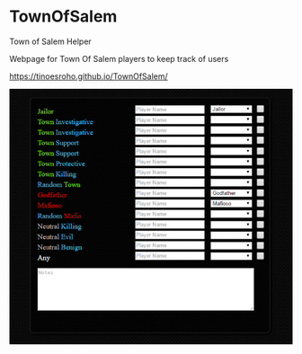 # TownOfSalem
Town of Salem Helper

Webpage for Town Of Salem players to keep track of users
  
https://tinoesroho.github.io/TownOfSalem/
  
![alt tag](ToS.png)
